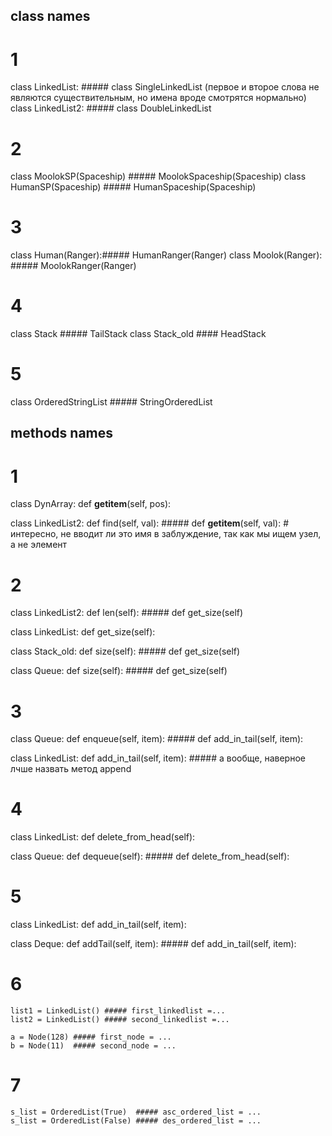 ## class names
# 1
class LinkedList:   ##### class SingleLinkedList (первое и второе слова не являются существительным, но имена вроде смотрятся нормально)
class LinkedList2:  ##### class DoubleLinkedList

# 2
class MoolokSP(Spaceship) ##### MoolokSpaceship(Spaceship)
class HumanSP(Spaceship) ##### HumanSpaceship(Spaceship)

# 3
class Human(Ranger):##### HumanRanger(Ranger)
class Moolok(Ranger): ##### MoolokRanger(Ranger)

# 4
class Stack ##### TailStack
class Stack_old #### HeadStack

# 5
class OrderedStringList ##### StringOrderedList


## methods names

# 1
class DynArray:
    def __getitem__(self, pos):

class LinkedList2:
    def find(self, val): ##### def __getitem__(self, val): # интересно, не вводит ли это имя в заблуждение, так как мы ищем узел, а не элемент

# 2

class LinkedList2:
    def len(self): ##### def get_size(self)

class LinkedList:
    def get_size(self):

class Stack_old:
    def size(self): ##### def get_size(self)

class Queue:
    def size(self): ##### def get_size(self)


# 3

class Queue:
    def enqueue(self, item): ##### def add_in_tail(self, item):

class LinkedList:
    def add_in_tail(self, item): ##### а вообще, наверное лчше назвать метод append

# 4

class LinkedList:
    def delete_from_head(self):

class Queue:
    def dequeue(self): ##### def delete_from_head(self):

# 5

class LinkedList:
    def add_in_tail(self, item):

class Deque:
    def addTail(self, item): ##### def add_in_tail(self, item):

# 6

    list1 = LinkedList() ##### first_linkedlist =...
    list2 = LinkedList() ##### second_linkedlist =...

    a = Node(128) ##### first_node = ...
    b = Node(11)  ##### second_node = ...

# 7

    s_list = OrderedList(True)  ##### asc_ordered_list = ...
    s_list = OrderedList(False) ##### des_ordered_list = ...


